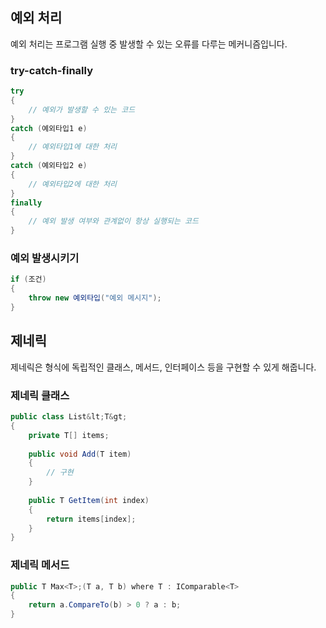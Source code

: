 ## 예외 처리

예외 처리는 프로그램 실행 중 발생할 수 있는 오류를 다루는 메커니즘입니다.

### try-catch-finally

```csharp
try
{
    // 예외가 발생할 수 있는 코드
}
catch (예외타입1 e)
{
    // 예외타입1에 대한 처리
}
catch (예외타입2 e)
{
    // 예외타입2에 대한 처리
}
finally
{
    // 예외 발생 여부와 관계없이 항상 실행되는 코드
}
```


### 예외 발생시키기

```csharp
if (조건)
{
    throw new 예외타입("예외 메시지");
}
```


## 제네릭

제네릭은 형식에 독립적인 클래스, 메서드, 인터페이스 등을 구현할 수 있게 해줍니다.

### 제네릭 클래스

```csharp
public class List&lt;T&gt;
{
    private T[] items;
    
    public void Add(T item)
    {
        // 구현
    }
    
    public T GetItem(int index)
    {
        return items[index];
    }
}
```


### 제네릭 메서드

```csharp
public T Max<T>;(T a, T b) where T : IComparable<T>
{
    return a.CompareTo(b) > 0 ? a : b;
}
```
